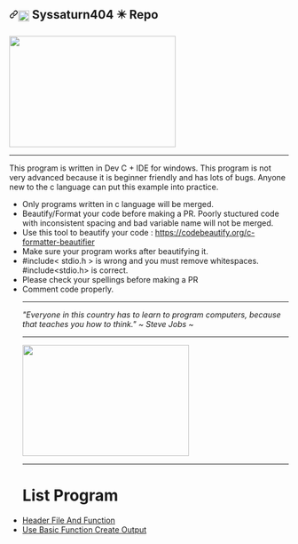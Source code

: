 <h2><a id="user-content-octocat-fork-and-eight_pointed_black_star-star-this-repo" class="anchor" aria-hidden="true" href="https://github.com/syssaturn404/CLanguage"><svg class="octicon octicon-link" viewBox="0 0 16 16" version="1.1" width="16" height="16" aria-hidden="true"><path fill-rule="evenodd" d="M7.775 3.275a.75.75 0 001.06 1.06l1.25-1.25a2 2 0 112.83 2.83l-2.5 2.5a2 2 0 01-2.83 0 .75.75 0 00-1.06 1.06 3.5 3.5 0 004.95 0l2.5-2.5a3.5 3.5 0 00-4.95-4.95l-1.25 1.25zm-4.69 9.64a2 2 0 010-2.83l2.5-2.5a2 2 0 012.83 0 .75.75 0 001.06-1.06 3.5 3.5 0 00-4.95 0l-2.5 2.5a3.5 3.5 0 004.95 4.95l1.25-1.25a.75.75 0 00-1.06-1.06l-1.25 1.25a2 2 0 01-2.83 0z"></path></svg></a><img class="emoji" title=":CLANGUAGE:" alt=":CLANGUAGE:" src="https://github.githubassets.com/images/icons/emoji/octocat.png" height="20" width="20" align="absmiddle"> Syssaturn404 <g-emoji class="g-emoji" alias="eight_pointed_black_star" fallback-src="https://github.githubassets.com/images/icons/emoji/unicode/2734.png">✴️</g-emoji> Repo</h2>
<img src ="https://cdn01.alison-static.net/courses/504/alison_courseware_intro_504.jpg" width ="300px" height = "200px"><hr/>
<p>This program is written in Dev C + IDE for windows. This program is not very advanced because it is beginner friendly and has lots of bugs. Anyone new to the c language can put this example into practice.</p>
<ul>
<li>Only programs written in c language will be merged.</li>
<li>Beautify/Format your code before making a PR. Poorly stuctured code with inconsistent spacing and bad variable name will not be merged.</li>
<li>Use this tool to beautify your code : <a href="https://codebeautify.org/c-formatter-beautifier" rel="nofollow">https://codebeautify.org/c-formatter-beautifier</a></li>
<li>Make sure your program works after beautifying it.</li>
<li>#include&lt; stdio.h &gt; is wrong and you must remove whitespaces. #include&lt;stdio.h&gt; is correct.</li>
<li>Please check your spellings before making a PR</li>
<li>Comment code properly.</li>
<hr/><em>"Everyone in this country has to learn to program computers, because that teaches you how to think." ~ Steve Jobs ~</em><hr />
<img src ="https://a.top4top.io/p_1776ffkdr1.png" width ="300px" height = "200px"><hr />
<h1>List Program</h1>
<li><a href = "https://github.com/syssaturn404/CLanguage/blob/master/headerfileandfunction.txt">Header File And Function</a></li>
<li><a href ="https://github.com/syssaturn404/CLanguage">Use Basic Function Create Output</a></li>
